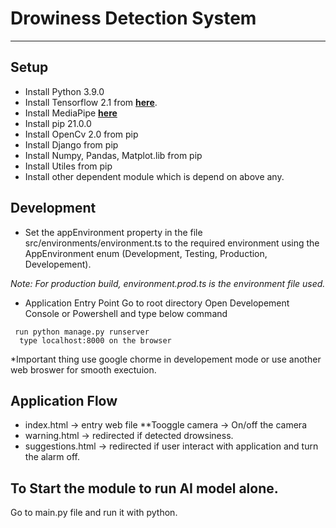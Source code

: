 # Drowiness Detection System
-----------------------------

## Setup

* Install Python 3.9.0
* Install Tensorflow 2.1 from **[here](https://www.tensorflow.org/install)**.
* Install MediaPipe  **[here](https://google.github.io/mediapipe/getting_started/python)**
* Install pip 21.0.0
* Install OpenCv 2.0 from pip
* Install Django from pip
* Install Numpy, Pandas, Matplot.lib from pip
* Install Utiles from pip
* Install other dependent module which is depend on above any.


## Development

* Set the appEnvironment property in the file src/environments/environment.ts to the required environment using the AppEnvironment enum (Development,
  Testing,
  Production,
  Developement).
  
*Note: For production build, environment.prod.ts is the environment file used.*



* Application Entry Point
Go to root directory
Open Developement Console or Powershell and type below command

```
 run python manage.py runserver
  type localhost:8000 on the browser
```

*Important thing use google chorme in developement mode or use another web broswer for smooth exectuion.

## Application Flow
* index.html -> entry web file
  **Tooggle camera -> On/off the camera
* warning.html -> redirected if detected drowsiness.
* suggestions.html ->  redirected if user interact with application and turn the alarm off.



## To Start the module to run AI model alone.
Go to main.py file and run it with python.
